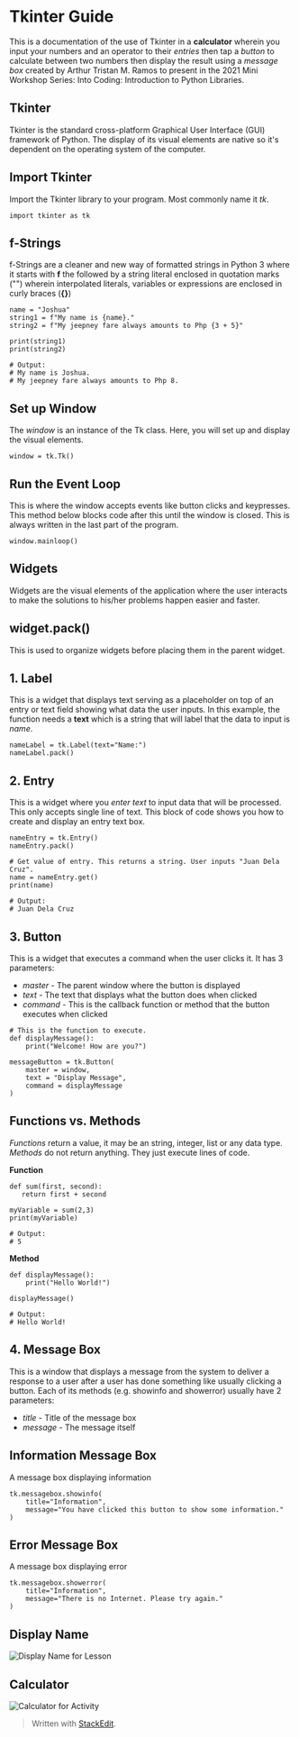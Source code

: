 ﻿
# Tkinter Guide
This is a documentation of the use of Tkinter in a **calculator** wherein you input your numbers and an operator to their *entries* then tap a *button* to calculate between two numbers then display the result using a *message box* created by Arthur Tristan M. Ramos to present in the 2021 Mini Workshop Series: Into Coding: Introduction to Python Libraries.

## Tkinter
Tkinter is the standard cross-platform Graphical User Interface (GUI) framework of Python. The display of its visual elements are native so it's dependent on the operating system of the computer.

## Import Tkinter
Import the Tkinter library to your program. Most commonly name it *tk*.

```
import tkinter as tk
```

## f-Strings
f-Strings are a cleaner and new way of formatted strings in Python 3 where it starts with **f** the followed by a string literal enclosed in quotation marks ("") wherein interpolated literals, variables or expressions are enclosed in curly braces (**{}**) 

```
name = "Joshua"
string1 = f"My name is {name}."
string2 = f"My jeepney fare always amounts to Php {3 + 5}"

print(string1)
print(string2)

# Output:
# My name is Joshua.
# My jeepney fare always amounts to Php 8.
```

## Set up Window
The *window* is an instance of the Tk class. Here, you will set up and display the visual elements.

```
window = tk.Tk()
```

## Run the Event Loop
This is where the window accepts events like button clicks and keypresses. This method below blocks code after this until the window is closed. This is always written in the last part of the program.

```
window.mainloop()
```


## Widgets
Widgets are the visual elements of the application where the user interacts to make the solutions to his/her problems happen easier and faster.

## widget.pack()
 This is used to organize widgets before placing them in the parent widget.
 
## 1. Label
This is a widget that displays text serving as a placeholder on top of an entry or text field showing what data the user inputs. In this example, the function needs a **text** which is a string that will label that the data to input is *name*.
```
nameLabel = tk.Label(text="Name:")
nameLabel.pack()
```

## 2. Entry
This is a widget where you *enter text* to input data that will be processed. This only accepts single line of text. This block of code shows you how to create and display an entry text box.

```
nameEntry = tk.Entry()
nameEntry.pack()

# Get value of entry. This returns a string. User inputs "Juan Dela Cruz".
name = nameEntry.get()
print(name)

# Output:
# Juan Dela Cruz
```

## 3. Button
This is a widget that executes a command when the user clicks it. It has 3 parameters:

 - *master* - The parent window where the button is displayed
 - *text* - The text that displays what the button does when clicked
 - *command* - This is the callback function or method that the button executes when clicked

```
# This is the function to execute.
def displayMessage():
	print("Welcome! How are you?")

messageButton = tk.Button(
	master = window,
	text = "Display Message",
	command = displayMessage
)
```

## Functions vs. Methods
*Functions* return a value, it may be an string, integer, list or any data type.
*Methods* do not return anything. They just execute lines of code.

**Function**
```
def sum(first, second):
   return first + second

myVariable = sum(2,3)
print(myVariable)

# Output:
# 5
```

**Method**
```
def displayMessage():
	print("Hello World!")

displayMessage()

# Output:
# Hello World!
```

## 4. Message Box
This is a window that displays a message from the system to deliver a response to a user after a user has done something like usually clicking a button. Each of its methods (e.g. showinfo and showerror) usually have 2 parameters:

 - *title* - Title of the message box
 - *message* - The message itself

## Information Message Box
A message box displaying information
```
tk.messagebox.showinfo(
	title="Information", 
	message="You have clicked this button to show some information."
)
```

## Error Message Box
A message box displaying error
```
tk.messagebox.showerror(
	title="Information", 
	message="There is no Internet. Please try again."
)
```

## Display Name
![Display Name for Lesson](https://github.com/dev-arthur-g20r/pylib-tkinter/blob/main/images/DisplayName.jpg)

## Calculator
![Calculator for Activity](https://github.com/dev-arthur-g20r/pylib-tkinter/blob/main/images/Calculator.jpg)


> Written with [StackEdit](https://stackedit.io/).
